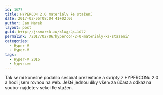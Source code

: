 ```yaml
---
id: 1677
title: HYPERCON 2.0 materiály ke stažení
date: 2017-02-06T08:04:41+02:00
author: Jan Marek
layout: post
guid: http://janmarek.eu/blog/?p=1677
permalink: /2017/02/06/hypercon-2-0-materialy-ke-stazeni/
categories:
  - Hyper-V
  - Hyper-V
tags:
  - Hyper-V 2016
  - hypercon
---
```

Tak se mi konečně podařilo sesbírat prezentace a skripty z HYPERCONu 2.0 a hodil jsem rovnou na web. Ještě jednou díky všem za účast a odkaz na soubor najdete v sekci Ke stažení.